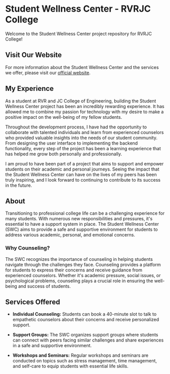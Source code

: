 # Student Wellness Center - RVRJC College

Welcome to the Student Wellness Center project repository for RVRJC College!

## Visit Our Website

For more information about the Student Wellness Center and the services we offer, please visit our [official website](https://rvrjcce.ac.in/studentwellnesscenter/Project-SWC/index.html).

## My Experience

As a student at RVR and JC College of Engineering, building the Student Wellness Center project has been an incredibly rewarding experience. It has allowed me to combine my passion for technology with my desire to make a positive impact on the well-being of my fellow students.

Throughout the development process, I have had the opportunity to collaborate with talented individuals and learn from experienced counselors who provided valuable insights into the needs of our student community. From designing the user interface to implementing the backend functionality, every step of the project has been a learning experience that has helped me grow both personally and professionally.

I am proud to have been part of a project that aims to support and empower students on their academic and personal journeys. Seeing the impact that the Student Wellness Center can have on the lives of my peers has been truly inspiring, and I look forward to continuing to contribute to its success in the future.

## About

Transitioning to professional college life can be a challenging experience for many students. With numerous new responsibilities and pressures, it's essential to have a support system in place. The Student Wellness Center (SWC) aims to provide a safe and supportive environment for students to address various academic, personal, and emotional concerns.

### Why Counseling?

The SWC recognizes the importance of counseling in helping students navigate through the challenges they face. Counseling provides a platform for students to express their concerns and receive guidance from experienced counselors. Whether it's academic pressure, social issues, or psychological problems, counseling plays a crucial role in ensuring the well-being and success of students.

## Services Offered

- **Individual Counseling:** Students can book a 40-minute slot to talk to empathetic counselors about their concerns and receive personalized support.
  
- **Support Groups:** The SWC organizes support groups where students can connect with peers facing similar challenges and share experiences in a safe and supportive environment.
  
- **Workshops and Seminars:** Regular workshops and seminars are conducted on topics such as stress management, time management, and self-care to equip students with essential life skills.

